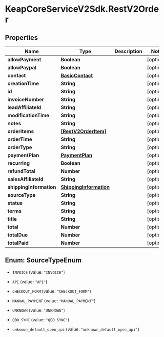 # KeapCoreServiceV2Sdk.RestV2Order

## Properties

Name | Type | Description | Notes
------------ | ------------- | ------------- | -------------
**allowPayment** | **Boolean** |  | [optional] 
**allowPaypal** | **Boolean** |  | [optional] 
**contact** | [**BasicContact**](BasicContact.md) |  | [optional] 
**creationTime** | **String** |  | [optional] 
**id** | **String** |  | [optional] 
**invoiceNumber** | **String** |  | [optional] 
**leadAffiliateId** | **String** |  | [optional] 
**modificationTime** | **String** |  | [optional] 
**notes** | **String** |  | [optional] 
**orderItems** | [**[RestV2OrderItem]**](RestV2OrderItem.md) |  | [optional] 
**orderTime** | **String** |  | [optional] 
**orderType** | **String** |  | [optional] 
**paymentPlan** | [**PaymentPlan**](PaymentPlan.md) |  | [optional] 
**recurring** | **Boolean** |  | [optional] 
**refundTotal** | **Number** |  | [optional] 
**salesAffiliateId** | **String** |  | [optional] 
**shippingInformation** | [**ShippingInformation**](ShippingInformation.md) |  | [optional] 
**sourceType** | **String** |  | [optional] 
**status** | **String** |  | [optional] 
**terms** | **String** |  | [optional] 
**title** | **String** |  | [optional] 
**total** | **Number** |  | [optional] 
**totalDue** | **Number** |  | [optional] 
**totalPaid** | **Number** |  | [optional] 



## Enum: SourceTypeEnum


* `INVOICE` (value: `"INVOICE"`)

* `API` (value: `"API"`)

* `CHECKOUT_FORM` (value: `"CHECKOUT_FORM"`)

* `MANUAL_PAYMENT` (value: `"MANUAL_PAYMENT"`)

* `UNKNOWN` (value: `"UNKNOWN"`)

* `QBO_SYNC` (value: `"QBO_SYNC"`)

* `unknown_default_open_api` (value: `"unknown_default_open_api"`)




